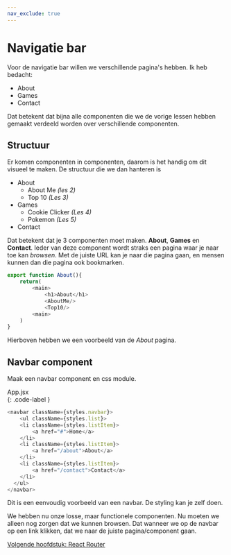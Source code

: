 ```yaml
---
nav_exclude: true
---
```


# Navigatie bar
Voor de navigatie bar willen we verschillende pagina's hebben. Ik heb bedacht:
* About
* Games
* Contact

Dat betekent dat bijna alle componenten die we de vorige lessen hebben gemaakt verdeeld worden over verschillende componenten.

## Structuur 
Er komen componenten in componenten, daarom is het handig om dit visueel te maken.
De structuur die we dan hanteren is
* About
	* About Me *(les 2)*
	* Top 10 *(Les 3)*
* Games
	* Cookie Clicker *(Les 4)*
	* Pokemon *(Les 5)*
* Contact

Dat betekent dat je 3 componenten moet maken. **About**, **Games** en **Contact**. Ieder van deze component wordt straks een pagina waar je naar toe kan *browsen*. Met de juiste URL kan je naar die pagina gaan, en mensen kunnen dan die pagina ook bookmarken. 


```js
export function About(){
	return(
		<main>
			<h1>About</h1>
			<AboutMe/>
			<Top10/>
		<main>
	)
}
```
Hierboven hebben we een voorbeeld van de *About* pagina. 

## Navbar component
Maak een navbar component en css module. 

App.jsx  
{: .code-label }

```js
<navbar className={styles.navbar}>
	<ul className={styles.list}>
	<li className={styles.listItem}>
		<a href="#">Home</a>
	</li>
	<li className={styles.listItem}>
		<a href="/about">About</a>
	</li>
	<li className={styles.listItem}>
		<a href="/contact">Contact</a>
	</li>
  </ul>
</navbar>
```
Dit is een eenvoudig voorbeeld van een navbar. De styling kan je zelf doen.

We hebben nu onze losse, maar functionele componenten. Nu moeten we alleen nog zorgen dat we kunnen browsen. Dat wanneer we op de navbar op een link klikken, dat we naar de juiste pagina/component gaan.

[Volgende hoofdstuk: React Router](3router)
